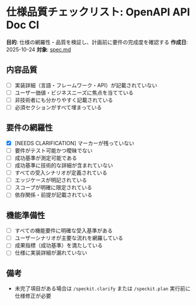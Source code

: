 # 仕様品質チェックリスト: OpenAPI API Doc CI

**目的**: 仕様の網羅性・品質を検証し、計画前に要件の完成度を確認する
**作成日**: 2025-10-24
**対象**: [spec.md](../spec.md)

## 内容品質

- [ ] 実装詳細（言語・フレームワーク・API）が記載されていない
- [ ] ユーザー価値・ビジネスニーズに焦点を当てている
- [ ] 非技術者にも分かりやすく記載されている
- [ ] 必須セクションがすべて埋まっている

## 要件の網羅性

- [x] [NEEDS CLARIFICATION] マーカーが残っていない
- [ ] 要件がテスト可能かつ曖昧でない
- [ ] 成功基準が測定可能である
- [ ] 成功基準に技術的な詳細が含まれていない
- [ ] すべての受入シナリオが定義されている
- [ ] エッジケースが明記されている
- [ ] スコープが明確に限定されている
- [ ] 依存関係・前提が記載されている

## 機能準備性

- [ ] すべての機能要件に明確な受入基準がある
- [ ] ユーザーシナリオが主要な流れを網羅している
- [ ] 成果指標（成功基準）を満たしている
- [ ] 仕様に実装詳細が漏れていない

## 備考

- 未完了項目がある場合は `/speckit.clarify` または `/speckit.plan` 実行前に仕様修正が必要
